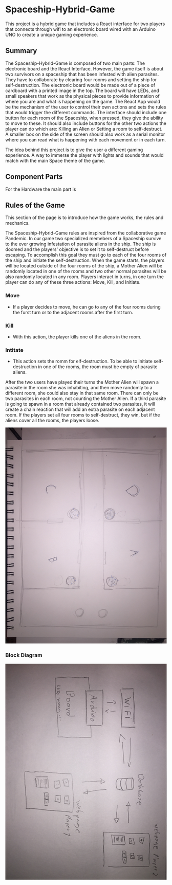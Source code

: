 # Spaceship-Hybrid-Game

This project is a hybrid game that includes a React interface for two players that connects through wifi to an electronic board wired with an Arduino UNO to create a unique gaming experience.

## Summary

The Spaceship-Hybrid-Game is composed of two main parts: The electronic board and the React Interface. However, the game itself is about two survivors on a spaceship that has been infested with alien parasites. They have to collaborate by clearing four rooms and setting the ship for self-destruction. The electronic board would be made out of a piece of cardboard with a printed image in the top. The board will have LEDs, and small speakers that work as the physical pieces to provide information of where you are and what is happening on the game. The React App would be the mechanism of the user to control their own actions and sets the rules that would trigger the different commands. The interface should include one button for each room of the Spaceship, when pressed, they give the ability to move to these. It should also include buttons for the other two actions the player can do which are: Killing an Alien or Setting a room to self-destruct. A smaller box on the side of the screen should also work as a serial monitor where you can read what is happening with each movement or in each turn. 

The idea behind this project is to give the user a different gaming experience. A way to immerse the player with lights and sounds that would match with the main Space theme of the game.

## Component Parts

For the Hardware the main part is

## Rules of the Game

This section of the page is to introduce how the game works, the rules and mechanics.

The Spaceship-Hybrid-Game rules are inspired from the collaborative game Pandemic. In our game two specialized memebers of a Spaceship survive to the ever growing infestation of parasite aliens in the ship. The ship is doomed and the players' objective is to set it to self-destruct before escaping. To accomplish this goal they must go to each of the four rooms of the ship and initiate the self-destruction. When the game starts, the players will be located outside of the four rooms of the ship, a Mother Alien will be randomly located in one of the rooms and two other normal parasites will be also randomly located in any room. Players interact in turns, in one turn the player can do any of these three actions: Move, Kill, and Initiate.  

### Move
- If a player decides to move, he can go to any of the four rooms during the furst turn or to the adjacent rooms after the first turn.

### Kill
- With this action, the player kills one of the aliens in the room.

### Intitate
- This action sets the romm for elf-destruction. To be able to initiate self-destruction in one of the rooms, the room must be empty of parasite aliens. 

After the two users have played their turns the Mother Alien will spawn a parasite in the room she was inhabiting, and then move randomly to a different room, she could also stay in that same room. There can only be two parasites in each room, not counting the Mother Alien. If a third parasite is going to spawn in a room that already contained two parasites, it will create a chain reaction that will add an extra parasite on each adjacent room. If the players set all four rooms to self-destruct, they win, but if the aliens cover all the rooms, the players loose.

![Alpha Version Board](testing-board.JPG)

### Block Diagram

![Spaceship-Game Block Diagram](game-block-diagram.JPG)






